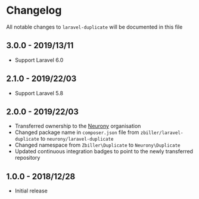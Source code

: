 # Changelog

All notable changes to `laravel-duplicate` will be documented in this file

## 3.0.0 - 2019/13/11

- Support Laravel 6.0

## 2.1.0 - 2019/22/03

- Support Laravel 5.8

## 2.0.0 - 2019/22/03

- Transferred ownership to the [Neurony](https://github.com/Neurony) organisation
- Changed package name in `composer.json` file from `zbiller/laravel-duplicate` to `neurony/laravel-duplicate`
- Changed namespace from `Zbiller\Duplicate` to `Neurony\Duplicate`
- Updated continuous integration badges to point to the newly transferred repository

## 1.0.0 - 2018/12/28

- Initial release
